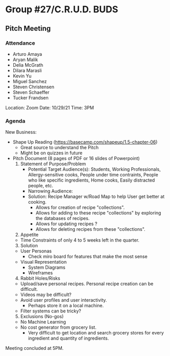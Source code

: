 # Group #27/C.R.U.D. BUDS

## Pitch Meeting

### Attendance

<!-- Remove the people not attending. -->

- Arturo Amaya
- Aryan Malik
- Delia McGrath
- Dilara Marasli
- Kevin Yu
- Miguel Sanchez
- Steven Christensen
- Steven Schaeffer
- Tucker Frandsen

Location: Zoom
Date: 10/29/21
Time: 3PM

### Agenda

New Business:

- Shape Up Reading (https://basecamp.com/shapeup/1.5-chapter-06)
  - Great source to understand the Pitch
  - Might be on quizzes in future
- Pitch Document (8 pages of PDF or 16 slides of Powerpoint)
  1. Statement of Purpose/Problem
     - Potential Target Audience(s): Students, Working Professionals, Allergy-sensitive cooks, People under time contraints, People who like specific ingredients, Home cooks, Easily distracted people, etc.
     - Narrowing Audience:
     - Solution: Recipe Manager w/Road Map to help User get better at cooking.
       - Allows for creation of recipe "collections".
       - Allows for adding to these recipe "collections" by exploring the databases of recipes.
       - Allows for updating recipes ?
       - Allows for deleting recipes from these "collections".
  2. Appetite
  - Time Constraints of only 4 to 5 weeks left in the quarter.
  3. Solution
  - User Personas
    - Check miro board for features that make the most sense
  - Visual Representation
    - System Diagrams
    - Wireframes
  4. Rabbit Holes/Risks
  - Upload/save personal recipes. Personal recipe creation can be difficult.
  - Videos may be difficult?
  - Avoid user profiles and user interactivity.
    - Perhaps store it on a local machine.
  - Filter systems can be tricky?
  5. Exclusions (No-gos)
  - No Machine Learning
  - No cost generator from grocery list.
    - Very difficult to get location and search grocery stores for every ingredient and quantity of ingredients.

Meeting concluded at 5PM.

<!-- REMINDER TO SAVE THE TEMPLATE AS (mmddyy-topic.md)-->
